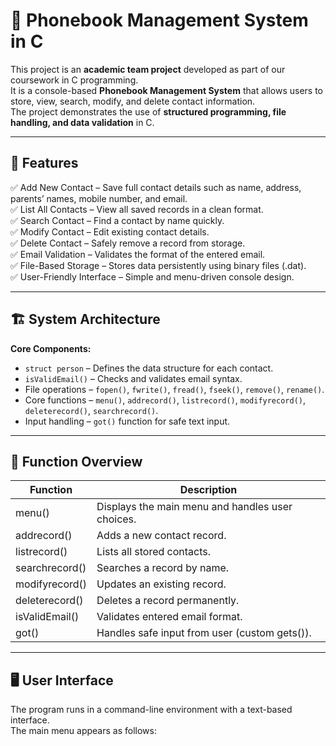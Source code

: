 # 📒 Phonebook Management System in C

This project is an **academic team project** developed as part of our coursework in C programming.  
It is a console-based **Phonebook Management System** that allows users to store, view, search, modify, and delete contact information.  
The project demonstrates the use of **structured programming, file handling, and data validation** in C.

---

## 🧩 Features
✅ Add New Contact – Save full contact details such as name, address, parents’ names, mobile number, and email.  
✅ List All Contacts – View all saved records in a clean format.  
✅ Search Contact – Find a contact by name quickly.  
✅ Modify Contact – Edit existing contact details.  
✅ Delete Contact – Safely remove a record from storage.  
✅ Email Validation – Validates the format of the entered email.  
✅ File-Based Storage – Stores data persistently using binary files (.dat).  
✅ User-Friendly Interface – Simple and menu-driven console design.

---

## 🏗️ System Architecture
**Core Components:**
- `struct person` – Defines the data structure for each contact.
- `isValidEmail()` – Checks and validates email syntax.
- File operations – `fopen()`, `fwrite()`, `fread()`, `fseek()`, `remove()`, `rename()`.
- Core functions – `menu()`, `addrecord()`, `listrecord()`, `modifyrecord()`, `deleterecord()`, `searchrecord()`.
- Input handling – `got()` function for safe text input.

---

## 🧠 Function Overview
| Function | Description |
|-----------|-------------|
| menu() | Displays the main menu and handles user choices. |
| addrecord() | Adds a new contact record. |
| listrecord() | Lists all stored contacts. |
| searchrecord() | Searches a record by name. |
| modifyrecord() | Updates an existing record. |
| deleterecord() | Deletes a record permanently. |
| isValidEmail() | Validates entered email format. |
| got() | Handles safe input from user (custom gets()). |

---

## 🖥️ User Interface
The program runs in a command-line environment with a text-based interface.  
The main menu appears as follows:

